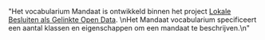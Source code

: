 "Het vocabularium Mandaat is ontwikkeld binnen het project [Lokale Besluiten als Gelinkte Open Data](http://lokaalbestuur.vlaanderen.be/lokale-besluiten-als-gelinkte-open-data). \nHet Mandaat vocabularium specificeert een aantal klassen en eigenschappen om een mandaat te beschrijven.\n"